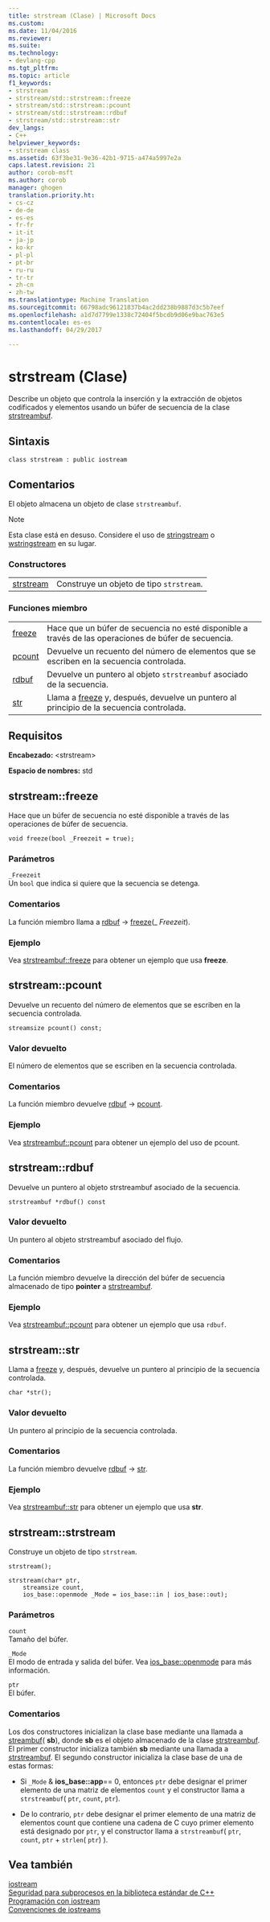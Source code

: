```yaml
---
title: strstream (Clase) | Microsoft Docs
ms.custom: 
ms.date: 11/04/2016
ms.reviewer: 
ms.suite: 
ms.technology:
- devlang-cpp
ms.tgt_pltfrm: 
ms.topic: article
f1_keywords:
- strstream
- strstream/std::strstream::freeze
- strstream/std::strstream::pcount
- strstream/std::strstream::rdbuf
- strstream/std::strstream::str
dev_langs:
- C++
helpviewer_keywords:
- strstream class
ms.assetid: 63f3be31-9e36-42b1-9715-a474a5997e2a
caps.latest.revision: 21
author: corob-msft
ms.author: corob
manager: ghogen
translation.priority.ht:
- cs-cz
- de-de
- es-es
- fr-fr
- it-it
- ja-jp
- ko-kr
- pl-pl
- pt-br
- ru-ru
- tr-tr
- zh-cn
- zh-tw
ms.translationtype: Machine Translation
ms.sourcegitcommit: 66798adc96121837b4ac2dd238b9887d3c5b7eef
ms.openlocfilehash: a1d7d7799e1338c72404f5bcdb9d06e9bac763e5
ms.contentlocale: es-es
ms.lasthandoff: 04/29/2017

---
```

# <a name="strstream-class"></a>strstream (Clase)
Describe un objeto que controla la inserción y la extracción de objetos codificados y elementos usando un búfer de secuencia de la clase [strstreambuf](../standard-library/strstreambuf-class.md).  
  
## <a name="syntax"></a>Sintaxis  
  
```
class strstream : public iostream
```  
  
## <a name="remarks"></a>Comentarios  
 El objeto almacena un objeto de clase `strstreambuf`.  
  
> [!NOTE]
>  Esta clase está en desuso. Considere el uso de [stringstream](../standard-library/sstream-typedefs.md#stringstream) o [wstringstream](../standard-library/sstream-typedefs.md#wstringstream) en su lugar.  
  
### <a name="constructors"></a>Constructores  
  
|||  
|-|-|  
|[strstream](#strstream)|Construye un objeto de tipo `strstream`.|  
  
### <a name="member-functions"></a>Funciones miembro  
  
|||  
|-|-|  
|[freeze](#freeze)|Hace que un búfer de secuencia no esté disponible a través de las operaciones de búfer de secuencia.|  
|[pcount](#pcount)|Devuelve un recuento del número de elementos que se escriben en la secuencia controlada.|  
|[rdbuf](#rdbuf)|Devuelve un puntero al objeto `strstreambuf` asociado de la secuencia.|  
|[str](#str)|Llama a [freeze](../standard-library/strstreambuf-class.md#freeze) y, después, devuelve un puntero al principio de la secuencia controlada.|  
  
## <a name="requirements"></a>Requisitos  
 **Encabezado:** \<strstream>  
  
 **Espacio de nombres:** std  
  
##  <a name="freeze"></a>  strstream::freeze  
 Hace que un búfer de secuencia no esté disponible a través de las operaciones de búfer de secuencia.  
  
```
void freeze(bool _Freezeit = true);
```  
  
### <a name="parameters"></a>Parámetros  
 `_Freezeit`  
 Un `bool` que indica si quiere que la secuencia se detenga.  
  
### <a name="remarks"></a>Comentarios  
 La función miembro llama a [rdbuf](#rdbuf) -> [freeze](../standard-library/strstreambuf-class.md#freeze)(_ *Freezeit*).  
  
### <a name="example"></a>Ejemplo  
  Vea [strstreambuf::freeze](../standard-library/strstreambuf-class.md#freeze) para obtener un ejemplo que usa **freeze**.  
  
##  <a name="pcount"></a>  strstream::pcount  
 Devuelve un recuento del número de elementos que se escriben en la secuencia controlada.  
  
```
streamsize pcount() const;
```  
  
### <a name="return-value"></a>Valor devuelto  
 El número de elementos que se escriben en la secuencia controlada.  
  
### <a name="remarks"></a>Comentarios  
 La función miembro devuelve [rdbuf](#rdbuf) -> [pcount](../standard-library/strstreambuf-class.md#pcount).  
  
### <a name="example"></a>Ejemplo  
  Vea [strstreambuf::pcount](../standard-library/strstreambuf-class.md#pcount) para obtener un ejemplo del uso de pcount.  
  
##  <a name="rdbuf"></a>  strstream::rdbuf  
 Devuelve un puntero al objeto strstreambuf asociado de la secuencia.  
  
```
strstreambuf *rdbuf() const
```  
  
### <a name="return-value"></a>Valor devuelto  
 Un puntero al objeto strstreambuf asociado del flujo.  
  
### <a name="remarks"></a>Comentarios  
 La función miembro devuelve la dirección del búfer de secuencia almacenado de tipo **pointer** a [strstreambuf](../standard-library/strstreambuf-class.md).  
  
### <a name="example"></a>Ejemplo  
  Vea [strstreambuf::pcount](../standard-library/strstreambuf-class.md#pcount) para obtener un ejemplo que usa `rdbuf`.  
  
##  <a name="str"></a>  strstream::str  
 Llama a [freeze](../standard-library/strstreambuf-class.md#freeze) y, después, devuelve un puntero al principio de la secuencia controlada.  
  
```
char *str();
```  
  
### <a name="return-value"></a>Valor devuelto  
 Un puntero al principio de la secuencia controlada.  
  
### <a name="remarks"></a>Comentarios  
 La función miembro devuelve [rdbuf](#rdbuf) -> [str](../standard-library/strstreambuf-class.md#str).  
  
### <a name="example"></a>Ejemplo  
  Vea [strstreambuf::str](../standard-library/strstreambuf-class.md#str) para obtener un ejemplo que usa **str**.  
  
##  <a name="strstream"></a>  strstream::strstream  
 Construye un objeto de tipo `strstream`.  
  
```
strstream();

strstream(char* ptr,
    streamsize count,
    ios_base::openmode _Mode = ios_base::in | ios_base::out);
```  
  
### <a name="parameters"></a>Parámetros  
 `count`  
 Tamaño del búfer.  
  
 `_Mode`  
 El modo de entrada y salida del búfer. Vea [ios_base::openmode](../standard-library/ios-base-class.md#openmode) para más información.  
  
 `ptr`  
 El búfer.  
  
### <a name="remarks"></a>Comentarios  
 Los dos constructores inicializan la clase base mediante una llamada a [streambuf](../standard-library/streambuf-typedefs.md#streambuf)( **sb**), donde **sb** es el objeto almacenado de la clase [strstreambuf](../standard-library/strstreambuf-class.md). El primer constructor inicializa también **sb** mediante una llamada a [strstreambuf](../standard-library/strstreambuf-class.md#strstreambuf). El segundo constructor inicializa la clase base de una de estas formas:  
  
-   Si `_Mode` & **ios_base::app**== 0, entonces `ptr` debe designar el primer elemento de una matriz de elementos `count` y el constructor llama a `strstreambuf`( `ptr`, `count`, `ptr`).  
  
-   De lo contrario, `ptr` debe designar el primer elemento de una matriz de elementos count que contiene una cadena de C cuyo primer elemento está designado por `ptr`, y el constructor llama a `strstreambuf`( `ptr`, `count`, `ptr` + `strlen`( `ptr`) ).  
  
## <a name="see-also"></a>Vea también  
 [iostream](../standard-library/istream-typedefs.md#iostream)   
 [Seguridad para subprocesos en la biblioteca estándar de C++](../standard-library/thread-safety-in-the-cpp-standard-library.md)   
 [Programación con iostream](../standard-library/iostream-programming.md)   
 [Convenciones de iostreams](../standard-library/iostreams-conventions.md)




